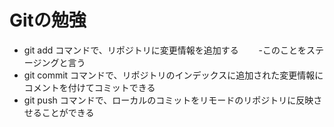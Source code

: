 # Gitの勉強
- git add コマンドで、リポジトリに変更情報を追加する
　　-このことをステージングと言う
- git commit コマンドで、リポジトリのインデックスに追加された変更情報にコメントを付けてコミットできる
- git push コマンドで、ローカルのコミットをリモードのリポジトリに反映させることができる
